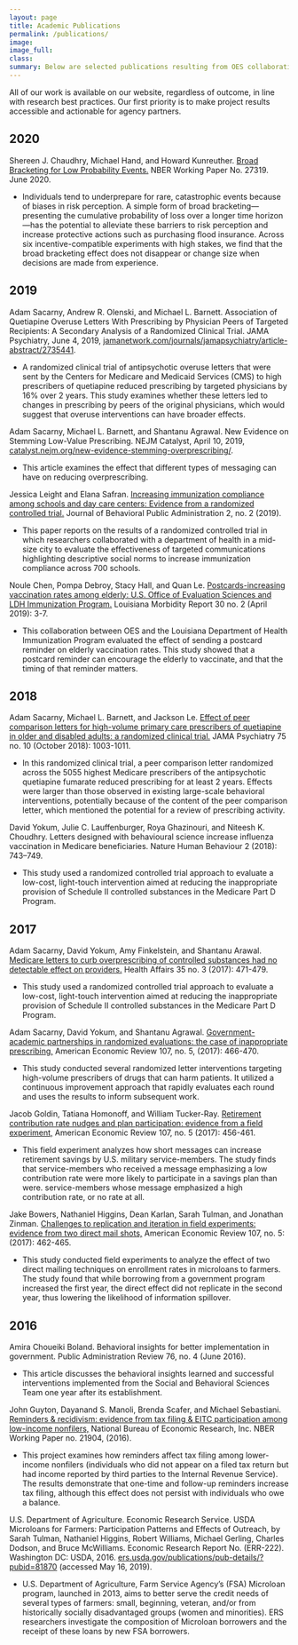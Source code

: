 ```yaml
---
layout: page
title: Academic Publications
permalink: /publications/
image:
image_full: 
class:
summary: Below are selected publications resulting from OES collaborations.
---
```

All of our work is available on our website, regardless of outcome, in line with research best practices. Our first priority is to make project results accessible and actionable for agency partners.


## 2020
Shereen J. Chaudhry, Michael Hand, and Howard Kunreuther. <a href="https://www.nber.org/papers/w27319">Broad Bracketing for Low Probability Events.</a> NBER Working Paper No. 27319. June 2020.
- Individuals tend to underprepare for rare, catastrophic events because of biases in risk perception. A simple form of broad bracketing—presenting the cumulative probability of loss over a longer time horizon—has the potential to alleviate these barriers to risk perception and increase protective actions such as purchasing flood insurance. Across six incentive-compatible experiments with high stakes, we find that the broad bracketing effect does not disappear or change size when decisions are made from experience. 


## 2019
Adam Sacarny, Andrew R. Olenski, and Michael L. Barnett. Association of Quetiapine Overuse Letters With Prescribing by Physician Peers of Targeted Recipients: A Secondary Analysis of a Randomized Clinical Trial. JAMA Psychiatry, June 4, 2019, <a href="https://jamanetwork.com/journals/jamapsychiatry/article-abstract/2735441?resultClick=1">jamanetwork.com/journals/jamapsychiatry/article-abstract/2735441</a>.
- A randomized clinical trial of antipsychotic overuse letters that were sent by the Centers for Medicare and Medicaid Services (CMS) to high prescribers of quetiapine reduced prescribing by targeted physicians by 16% over 2 years. This study examines whether these letters led to changes in prescribing by peers of the original physicians, which would suggest that overuse interventions can have broader effects.

Adam Sacarny, Michael L. Barnett, and Shantanu Agrawal. New Evidence on Stemming Low-Value Prescribing. NEJM Catalyst, April 10, 2019, <a href="https://catalyst.nejm.org/new-evidence-stemming-overprescribing/">catalyst.nejm.org/new-evidence-stemming-overprescribing/</a>.
- This article examines the effect that different types of messaging  can have on reducing overprescribing.

Jessica Leight and Elana Safran. <a href="https://journal-bpa.org/index.php/jbpa/article/view/55">Increasing immunization compliance among schools and day care centers: Evidence from a randomized controlled trial.</a> Journal of Behavioral Public Administration 2, no. 2 (2019).
- This paper reports on the results of a randomized controlled trial in which researchers collaborated with a department of health in a mid-size city to evaluate the effectiveness of targeted communications highlighting descriptive social norms to increase immunization compliance across 700 schools.

Noule Chen, Pompa Debroy, Stacy Hall, and Quan Le. <a href="http://ldh.la.gov/assets/oph/Center-PHCH/Center-CH/infectious-epi/LMR/2011-2020/2019/marapr19.pdf#page=3">Postcards-increasing vaccination rates among elderly: U.S. Office of Evaluation Sciences and LDH Immunization Program.</a> Louisiana Morbidity Report 30 no. 2 (April 2019): 3-7.
- This collaboration between OES and the Louisiana Department of Health Immunization Program evaluated the effect of sending a postcard reminder on elderly vaccination rates. This study showed that a postcard reminder can encourage the elderly to vaccinate, and that the timing of that reminder matters.


## 2018
Adam Sacarny, Michael L. Barnett, and Jackson Le. <a href="https://pubmed.ncbi.nlm.nih.gov/30073273/">Effect of peer comparison letters for high-volume primary care prescribers of quetiapine in older and disabled adults: a randomized clinical trial.</a> JAMA Psychiatry 75 no. 10 (October 2018): 1003-1011.	
- In this randomized clinical trial, a peer comparison letter randomized across the 5055 highest Medicare prescribers of the antipsychotic quetiapine fumarate reduced prescribing for at least 2 years. Effects were larger than those observed in existing large-scale behavioral interventions, potentially because of the content of the peer comparison letter, which mentioned the potential for a review of prescribing activity.

David Yokum, Julie C. Lauffenburger, Roya Ghazinouri, and Niteesh K. Choudhry. Letters designed with behavioural science increase influenza vaccination in Medicare beneficiaries. Nature Human Behaviour 2 (2018): 743–749.
- This study used a randomized controlled trial approach to evaluate a low-cost, light-touch intervention aimed at reducing the inappropriate provision of Schedule II controlled substances in the Medicare Part D Program. 


## 2017
Adam Sacarny, David Yokum, Amy Finkelstein, and Shantanu Arawal. <a href="https://www.healthaffairs.org/doi/10.1377/hlthaff.2015.1025">Medicare letters to curb overprescribing of controlled substances had no detectable effect on providers.</a> Health Affairs 35 no. 3 (2017): 471-479. 
- This study used a randomized controlled trial approach to evaluate a low-cost, light-touch intervention aimed at reducing the inappropriate provision of Schedule II controlled substances in the Medicare Part D Program. 

Adam Sacarny, David Yokum, and Shantanu Agrawal. <a href="https://www.aeaweb.org/articles?id=10.1257/aer.p20171061">Government-academic partnerships in randomized evaluations: the case of inappropriate prescribing,</a> American Economic Review 107, no. 5, (2017): 466-470.	
- This study conducted several randomized letter interventions targeting high-volume prescribers of drugs that can harm patients. It utilized a continuous improvement approach that rapidly evaluates each round and uses the results to inform subsequent work.

Jacob Goldin, Tatiana Homonoff, and William Tucker-Ray. <a href="https://www.aeaweb.org/articles?id=10.1257/aer.p20171059">Retirement contribution rate nudges and plan participation: evidence from a field experiment,</a> American Economic Review 107, no. 5 (2017): 456-461. 	
- This field experiment analyzes how short messages can increase retirement savings by U.S. military service-members. The study finds that service-members who received a message emphasizing a low contribution rate were more likely to participate in a savings plan than were. service-members whose message emphasized a high contribution rate, or no rate at all. 

Jake Bowers, Nathaniel Higgins, Dean Karlan, Sarah Tulman, and Jonathan Zinman. <a href="https://www.aeaweb.org/articles?id=10.1257/aer.p20171060">Challenges to replication and iteration in field experiments: evidence from two direct mail shots,</a> American Economic Review 107, no. 5: (2017): 462-465. 	
- This study conducted field experiments to analyze the effect of two direct mailing techniques on enrollment rates in microloans to farmers. The study found that while borrowing from a government program increased the first year, the direct effect did not replicate in the second year, thus lowering the likelihood of information spillover. 


## 2016
Amira Choueiki Boland. Behavioral insights for better implementation in government. Public Administration Review 76, no. 4 (June 2016).	 
- This article discusses the behavioral insights learned and successful interventions implemented from the Social and Behavioral Sciences Team one year after its establishment.

John Guyton, Dayanand S. Manoli, Brenda Scafer, and Michael Sebastiani. <a href="http://www.nber.org/papers/w21904">Reminders & recidivism: evidence from tax filing & EITC participation among low-income nonfilers,</a> National Bureau of Economic Research, Inc. NBER Working Paper no. 21904, (2016).
- This project examines how reminders affect tax filing among lower-income nonfilers (individuals who did not appear on a filed tax return but had income reported by third parties to the Internal Revenue Service). The results demonstrate that one-time and follow-up reminders increase tax filing, although this effect does not persist with individuals who owe a balance.

U.S. Department of Agriculture. Economic Research Service. USDA Microloans for Farmers: Participation Patterns and Effects of Outreach, by Sarah Tulman, Nathaniel Higgins, Robert Williams, Michael Gerling, Charles Dodson, and Bruce McWilliams. Economic Research Report No. (ERR-222). Washington DC: USDA, 2016. <a href="https://www.ers.usda.gov/publications/pub-details/?pubid=81870">ers.usda.gov/publications/pub-details/?pubid=81870</a> (accessed May 16, 2019).	
- U.S. Department of Agriculture, Farm Service Agency’s (FSA) Microloan program, launched in 2013, aims to better serve the credit needs of several types of farmers: small, beginning, veteran, and/or from historically socially disadvantaged groups (women and minorities). ERS researchers investigate the composition of Microloan borrowers and the receipt of these loans by new FSA borrowers.

